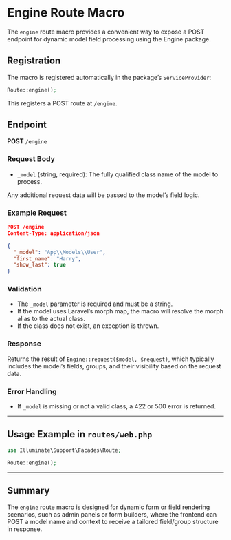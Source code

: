 # Engine Route Macro

The `engine` route macro provides a convenient way to expose a POST endpoint for dynamic model field processing using the Engine package.

## Registration

The macro is registered automatically in the package’s `ServiceProvider`:

```php
Route::engine();
```

This registers a POST route at `/engine`.

## Endpoint

**POST** `/engine`

### Request Body

-   `_model` (string, required): The fully qualified class name of the model to process.

Any additional request data will be passed to the model’s field logic.

### Example Request

```json
POST /engine
Content-Type: application/json

{
  "_model": "App\\Models\\User",
  "first_name": "Harry",
  "show_last": true
}
```

### Validation

-   The `_model` parameter is required and must be a string.
-   If the model uses Laravel’s morph map, the macro will resolve the morph alias to the actual class.
-   If the class does not exist, an exception is thrown.

### Response

Returns the result of `Engine::request($model, $request)`, which typically includes the model’s fields, groups, and their visibility based on the request data.

### Error Handling

-   If `_model` is missing or not a valid class, a 422 or 500 error is returned.
---

## Usage Example in `routes/web.php`

```php
use Illuminate\Support\Facades\Route;

Route::engine();
```

---

## Summary

The `engine` route macro is designed for dynamic form or field rendering scenarios, such as admin panels or form builders, where the frontend can POST a model name and context to receive a tailored field/group structure in response.

